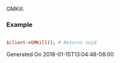GMKill.
### Example

```perl

$client->GMKill(); # Returns void
```


Generated On 2018-01-15T13:04:48-08:00